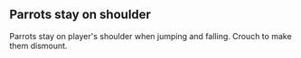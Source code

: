 ## Parrots stay on shoulder

Parrots stay on player's shoulder when jumping and falling. Crouch to make them dismount.
